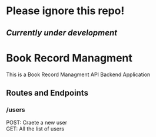 # Please ignore this repo!
## *Currently under development*

# Book Record Managment  
This is a Book Record Managment API Backend Application  

## Routes and Endpoints


### /users
POST: Craete a new user  
GET: All the list of users

